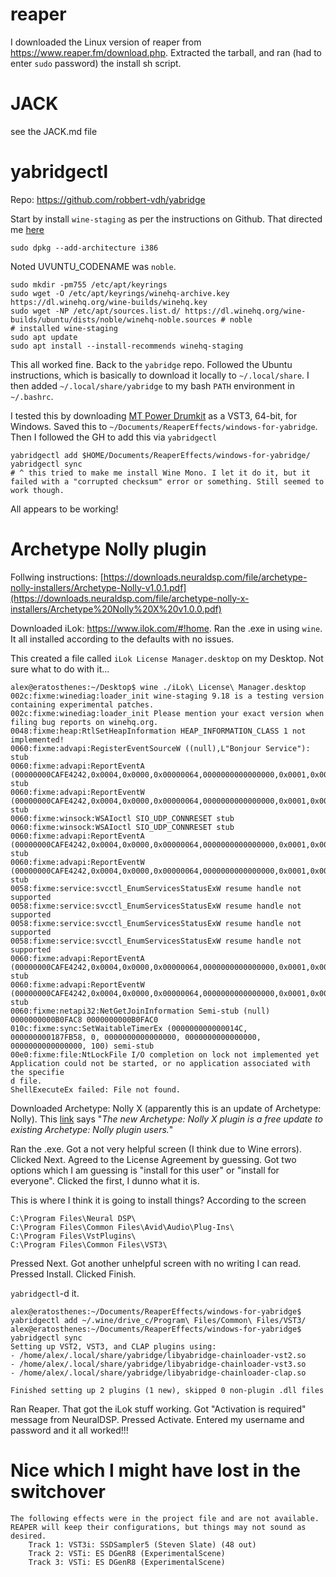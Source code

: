 # reaper

I downloaded the Linux version of reaper from https://www.reaper.fm/download.php. Extracted the tarball, and ran (had to enter `sudo` password) the install sh script.

# JACK

see the JACK.md file

# yabridgectl

Repo: https://github.com/robbert-vdh/yabridge

Start by install `wine-staging` as per the instructions on Github. That directed me [here](https://gitlab.winehq.org/wine/wine/-/wikis/Debian-Ubuntu)

```
sudo dpkg --add-architecture i386
```

Noted UVUNTU_CODENAME was `noble`.

```
sudo mkdir -pm755 /etc/apt/keyrings
sudo wget -O /etc/apt/keyrings/winehq-archive.key https://dl.winehq.org/wine-builds/winehq.key
sudo wget -NP /etc/apt/sources.list.d/ https://dl.winehq.org/wine-builds/ubuntu/dists/noble/winehq-noble.sources # noble
# installed wine-staging
sudo apt update
sudo apt install --install-recommends winehq-staging
```

This all worked fine. Back to the `yabridge` repo. Followed the Ubuntu instructions, which is basically to download it locally to `~/.local/share`. I then added `~/.local/share/yabridge` to my bash `PATH` environment in `~/.bashrc`.

I tested this by downloading [MT Power Drumkit](https://www.powerdrumkit.com/download76187.php) as a VST3, 64-bit, for Windows. Saved this to `~/Documents/ReaperEffects/windows-for-yabridge`. Then I followed the GH to add this via `yabridgectl`

```
yabridgectl add $HOME/Documents/ReaperEffects/windows-for-yabridge/
yabridgectl sync
# ^ this tried to make me install Wine Mono. I let it do it, but it failed with a "corrupted checksum" error or something. Still seemed to work though.
```

All appears to be working!

# Archetype Nolly plugin

Follwing instructions: [https://downloads.neuraldsp.com/file/archetype-nolly-installers/Archetype-Nolly-v1.0.1.pdf](https://downloads.neuraldsp.com/file/archetype-nolly-x-installers/Archetype%20Nolly%20X%20v1.0.0.pdf)

Downloaded iLok: https://www.ilok.com/#!home. Ran the .exe in using `wine`. It all installed according to the defaults with no issues.

This created a file called `iLok License Manager.desktop` on my Desktop. Not sure what to do with it...

```
alex@eratosthenes:~/Desktop$ wine ./iLok\ License\ Manager.desktop 
002c:fixme:winediag:loader_init wine-staging 9.18 is a testing version containing experimental patches.
002c:fixme:winediag:loader_init Please mention your exact version when filing bug reports on winehq.org.
0048:fixme:heap:RtlSetHeapInformation HEAP_INFORMATION_CLASS 1 not implemented!
0060:fixme:advapi:RegisterEventSourceW ((null),L"Bonjour Service"): stub
0060:fixme:advapi:ReportEventA (00000000CAFE4242,0x0004,0x0000,0x00000064,0000000000000000,0x0001,0x00000000,0000000000B0FA50,0000000000000000): stub
0060:fixme:advapi:ReportEventW (00000000CAFE4242,0x0004,0x0000,0x00000064,0000000000000000,0x0001,0x00000000,00000000006F1F60,0000000000000000): stub
0060:fixme:winsock:WSAIoctl SIO_UDP_CONNRESET stub
0060:fixme:winsock:WSAIoctl SIO_UDP_CONNRESET stub
0060:fixme:advapi:ReportEventA (00000000CAFE4242,0x0004,0x0000,0x00000064,0000000000000000,0x0001,0x00000000,0000000000B0FA50,0000000000000000): stub
0060:fixme:advapi:ReportEventW (00000000CAFE4242,0x0004,0x0000,0x00000064,0000000000000000,0x0001,0x00000000,00000000006F1F60,0000000000000000): stub
0058:fixme:service:svcctl_EnumServicesStatusExW resume handle not supported
0058:fixme:service:svcctl_EnumServicesStatusExW resume handle not supported
0058:fixme:service:svcctl_EnumServicesStatusExW resume handle not supported
0058:fixme:service:svcctl_EnumServicesStatusExW resume handle not supported
0060:fixme:advapi:ReportEventA (00000000CAFE4242,0x0004,0x0000,0x00000064,0000000000000000,0x0001,0x00000000,0000000000B0FA50,0000000000000000): stub
0060:fixme:advapi:ReportEventW (00000000CAFE4242,0x0004,0x0000,0x00000064,0000000000000000,0x0001,0x00000000,00000000006F1F60,0000000000000000): stub
0060:fixme:netapi32:NetGetJoinInformation Semi-stub (null) 0000000000B0FAC8 0000000000B0FAC0
010c:fixme:sync:SetWaitableTimerEx (000000000000014C, 000000000187FB58, 0, 0000000000000000, 0000000000000000, 0000000000000000, 100) semi-stub
00e0:fixme:file:NtLockFile I/O completion on lock not implemented yet
Application could not be started, or no application associated with the specifie
d file.
ShellExecuteEx failed: File not found.
```

Downloaded Archetype: Nolly X (apparently this is an update of Archetype: Nolly). This [link](https://neuraldsp.com/news/introducing-archetype-nolly-x?srsltid=AfmBOoq-xdGgDwmhjRWKbsQMbJ0Ou9EF7JbWjCNgZJHmSGrh-GKOs4_d) says "_The new Archetype: Nolly X plugin is a free update to existing Archetype: Nolly plugin users._"

Ran the .exe. Got a not very helpful screen (I think due to Wine errors). Clicked Next. Agreed to the License Agreement by guessing. Got two options which I am guessing is "install for this user" or "install for everyone". Clicked the first, I dunno what it is.

This is where I think it is going to install things? According to the screen

```
C:\Program Files\Neural DSP\
C:\Program Files\Common Files\Avid\Audio\Plug-Ins\
C:\Program Files\VstPlugins\
C:\Program Files\Common Files\VST3\
```

Pressed Next. Got another unhelpful screen with no writing I can read. Pressed Install. Clicked Finish.

`yabridgectl`-d it.

```
alex@eratosthenes:~/Documents/ReaperEffects/windows-for-yabridge$ yabridgectl add ~/.wine/drive_c/Program\ Files/Common\ Files/VST3/
alex@eratosthenes:~/Documents/ReaperEffects/windows-for-yabridge$ yabridgectl sync
Setting up VST2, VST3, and CLAP plugins using:
- /home/alex/.local/share/yabridge/libyabridge-chainloader-vst2.so
- /home/alex/.local/share/yabridge/libyabridge-chainloader-vst3.so
- /home/alex/.local/share/yabridge/libyabridge-chainloader-clap.so

Finished setting up 2 plugins (1 new), skipped 0 non-plugin .dll files
```

Ran Reaper. That got the iLok stuff working. Got "Activation is required" message from NeuralDSP. Pressed Activate. Entered my username and password and it all worked!!!

# Nice which I might have lost in the switchover

```
The following effects were in the project file and are not available. REAPER will keep their configurations, but things may not sound as desired.
	Track 1: VST3i: SSDSampler5 (Steven Slate) (48 out)
	Track 2: VSTi: ES DGenR8 (ExperimentalScene)
	Track 3: VSTi: ES DGenR8 (ExperimentalScene)
```
